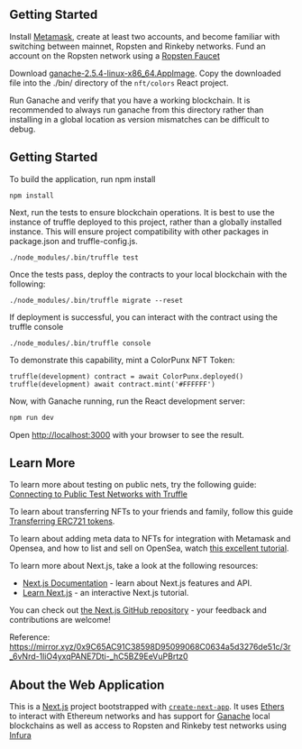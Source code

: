 
## Getting Started
Install [Metamask](http://metamask.io), create at least two accounts, and become familiar with switching between mainnet, Ropsten and Rinkeby networks. Fund an account on the Ropsten network using a [Ropsten Faucet](https://faucet.dimensions.network) 

Download [ganache-2.5.4-linux-x86_64.AppImage](https://www.trufflesuite.com/ganache). Copy the downloaded file into the ./bin/ directory of the `nft/colors` React project.

Run Ganache and verify that you have a working blockchain. It is recommended to always run ganache from this directory rather than installing in a global location as version mismatches can be difficult to debug.
 
## Getting Started
To build the application, run npm install

```npm install```

Next, run the tests to ensure blockchain operations. It is best to use the instance of truffle deployed to this project, rather than a globally installed instance. This will ensure project compatibility with other packages in package.json and truffle-config.js.

```./node_modules/.bin/truffle test```

Once the tests pass, deploy the contracts to your local blockchain with the following:

```./node_modules/.bin/truffle migrate --reset```

If deployment is successful, you can interact with the contract using the truffle console

```./node_modules/.bin/truffle console```

To demonstrate this capability, mint a ColorPunx NFT Token:

```
truffle(development) contract = await ColorPunx.deployed()
truffle(development) await contract.mint('#FFFFFF')
```

Now, with Ganache running, run the React development server:


```bash
npm run dev
```

Open [http://localhost:3000](http://localhost:3000) with your browser to see the result.

## Learn More
To learn more about testing on public nets, try the following guide: [Connecting to Public Test Networks with Truffle](https://forum.openzeppelin.com/t/connecting-to-public-test-networks-with-truffle/2960)

To learn about transferring NFTs to your friends and family, follow this guide [Transferring ERC721 tokens](https://forum.openzeppelin.com/t/transferring-erc721-tokens/4726). 

To learn about adding meta data to NFTs for integration with Metamask and Opensea, and how to list and sell on OpenSea, watch [this excellent tutorial](https://www.youtube.com/watch?v=p36tXHX1JD8).

To learn more about Next.js, take a look at the following resources:

- [Next.js Documentation](https://nextjs.org/docs) - learn about Next.js features and API.
- [Learn Next.js](https://nextjs.org/learn) - an interactive Next.js tutorial.

You can check out [the Next.js GitHub repository](https://github.com/vercel/next.js/) - your feedback and contributions are welcome!

Reference:
https://mirror.xyz/0x9C65AC91C38598D95099068C0634a5d3276de51c/3r_6vNrd-1liO4yxqPANE7Dti-_hC5BZ9EeVuPBrtz0

## About the Web Application

This is a [Next.js](https://nextjs.org/) project bootstrapped with [`create-next-app`](https://github.com/vercel/next.js/tree/canary/packages/create-next-app). It uses [Ethers](https://docs.ethers.io/v5/) to interact with Ethereum networks and has support for [Ganache](https://www.trufflesuite.com/ganache) local blockchains as well as access to Ropsten and Rinkeby test networks using [Infura](infura.io)


